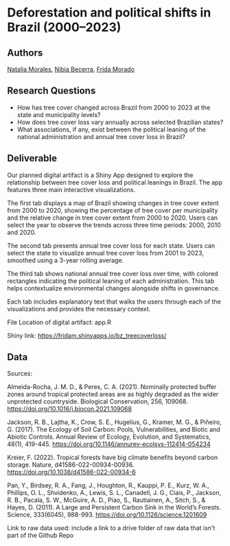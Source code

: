 # Deforestation and political shifts in Brazil (2000–2023)

## Authors

[Natalia Morales](https://nbmoralesf.github.io/), [Nibia Becerra](https://nbs2809.github.io/Nibia/), [Frida Morado]()

## Research Questions

- How has tree cover changed across Brazil from 2000 to 2023 at the state and municipality levels?
- How does  tree cover loss vary annually across selected Brazilian states?
- What associations, if any, exist between the political leaning of the national administration and annual tree cover loss in Brazil?

## Deliverable
Our planned digital artifact is a Shiny App designed to explore the relationship between tree cover loss and political leanings in Brazil.
The app features three main interactive visualizations.

The first tab displays a map of Brazil showing changes in tree cover extent from 2000 to 2020, showing the percentage of tree cover per municipality and the relative change in tree cover extent from 2000 to 2020.
Users can select the year to observe the trends across three time periods: 2000, 2010 and 2020. 

The second tab presents annual tree cover loss for each state.
Users can select the state to visualize annual tree cover loss from 2001 to 2023, smoothed using a 3-year rolling average.

The third tab shows national annual tree cover loss over time, with colored rectangles indicating the political leaning of each administration.
This tab helps contextualize environmental changes alongside shifts in governance.

Each tab includes explanatory text that walks the  users through each of the visualizations and provides the necessary context.

File Location of digital artifact: app.R

Shiny link: <https://fridam.shinyapps.io/bz_treecoverloss/>

## Data 

Sources: 

Almeida-Rocha, J. M. D., & Peres, C. A. (2021). Nominally protected buffer zones around tropical protected areas are as highly degraded as the wider unprotected countryside. Biological Conservation, 256, 109068. https://doi.org/10.1016/j.biocon.2021.109068

Jackson, R. B., Lajtha, K., Crow, S. E., Hugelius, G., Kramer, M. G., & Piñeiro, G. (2017). The Ecology of Soil Carbon: Pools, Vulnerabilities, and Biotic and Abiotic Controls. Annual Review of Ecology, Evolution, and Systematics, 48(1), 419-445. https://doi.org/10.1146/annurev-ecolsys-112414-054234

Kreier, F. (2022). Tropical forests have big climate benefits beyond carbon storage. Nature, d41586-022-00934-00936. https://doi.org/10.1038/d41586-022-00934-6

Pan, Y., Birdsey, R. A., Fang, J., Houghton, R., Kauppi, P. E., Kurz, W. A., Phillips, O. L., Shvidenko, A., Lewis, S. L., Canadell, J. G., Ciais, P., Jackson, R. B., Pacala, S. W., McGuire, A. D., Piao, S., Rautiainen, A., Sitch, S., & Hayes, D. (2011). A Large and Persistent Carbon Sink in the World’s Forests. Science, 333(6045), 988-993. https://doi.org/10.1126/science.1201609

Link to raw data used: include a link to a drive folder of raw data that isn't part of the Github Repo
